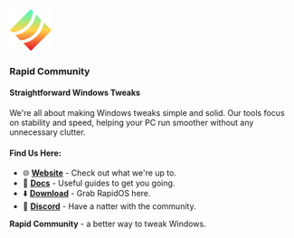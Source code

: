 <p align="left"><a href="https://github.com/rapid-community"><img src="https://github.com/rapid-community/.github/blob/main/profile/rapid-logo.png" alt="RapidOS logo" width="75"/></a></p>

### Rapid Community
#### Straightforward Windows Tweaks

We're all about making Windows tweaks simple and solid.
Our tools focus on stability and speed, helping your PC run smoother without any unnecessary clutter.

#### **Find Us Here:**
- 🌐 **[Website](https://rapid-community.ru)** - Check out what we're up to.
- 📖 **[Docs](https://docs.rapid-community.ru)** - Useful guides to get you going.
- ⬇️ **[Download](https://rapid-community.ru/download)** - Grab RapidOS here.
- 💬 **[Discord](https://dsc.gg/rapid-community)** - Have a natter with the community.

**Rapid Community** - a better way to tweak Windows.
